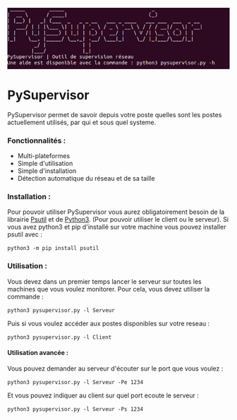 ![Test Image 1](https://github.com/j4rj4r/PySupervisor/blob/master/github_assets/pysupervision.png)

# PySupervisor

PySupervisor permet de savoir depuis votre poste quelles sont les postes actuellement utilisés, par qui et sous quel systeme.

### Fonctionnalités :

- Multi-plateformes
- Simple d'utilisation
- Simple d'installation
- Détection automatique du réseau et de sa taille


### Installation :
Pour pouvoir utiliser PySupervisor vous aurez obligatoirement besoin de la librairie [Psutil](https://psutil.readthedocs.io/en/latest/#)
 et de [Python3](https://www.python.org/download/releases/3.0/). (Pour pouvoir utiliser le client ou le serveur).
Si vous avez python3 et pip d'installé sur votre machine vous pouvez installer psutil avec :
```
python3 -m pip install psutil
```

### Utilisation :
Vous devez dans un premier temps lancer le serveur sur toutes les machines que vous voulez monitorer. Pour cela, vous devez utiliser la commande :
```
python3 pysupervisor.py -l Serveur
```
Puis si vous voulez accéder aux postes disponibles sur votre reseau :
```
python3 pysupervisor.py -l Client
```

#### Utilisation avancée :
Vous pouvez demander au serveur d'écouter sur le port que vous voulez :
```
python3 pysupervisor.py -l Serveur -Pe 1234
```
Et vous pouvez indiquer au client sur quel  port ecoute le serveur :
```
python3 pysupervisor.py -l Serveur -Ps 1234
```
